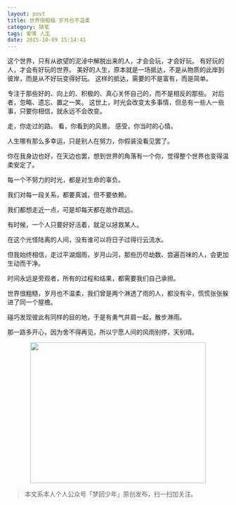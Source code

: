 ```yaml
---
layout: post
title: 世界很粗糙 岁月也不温柔
category: 随笔
tags: 爱情 人生
date: 2015-10-09 15:14:41
---
```


这个世界，只有从欲望的泥淖中解脱出来的人，才会会玩，才会好玩。
有好玩的人，才会有好玩的世界。
美好的人生，原本就是一场抵达，不是从物质的此岸到彼岸，而是从不好玩变得好玩。
这样的抵达，需要的不是富有，而是简单。

专注于那些好的、向上的、积极的、真心关怀自己的，而不是相反的那些。
对后者，忽略、遗忘、置之一笑。
这世上，时光会改变太多事情，但总有一些人一些事，只要你相信，就永远不会改变。

走，你走过的路。
看，你看到的风景。
感受，你当时的心情。

人生哪有那么多幸运，只是别人在努力，你假装没看见罢了。

你在我身边也好，在天边也罢，想到世界的角落有一个你，觉得整个世界也变得温柔安定了。

每一个不努力的时光，都是对生命的辜负。

我们对每一段关系，都要真诚，但不要依赖。

我们都想走近一点，可是却每天都在故作疏远。

有时候，一个人只要好好活着，就足以拯救某人。

在这个光怪陆离的人间，没有谁可以将日子过得行云流水。

但我始终相信，走过平湖烟雨，岁月山河，那些历尽劫数、尝遍百味的人，会更加生动而干净。

时间永远是旁观者，所有的过程和结果，都需要我们自己承担。

世界很粗糙，岁月也不温柔，我们曾是两个淋透了雨的人，都没有伞，慌慌张张躲进了同一个屋檐。

碰巧发现彼此有同样的目的地，于是有勇气并肩一起，散步淋雨。

那一路多开心，因为舍不得再见，所以宁愿人间的风雨别停，天别晴。

<div align="center">
<img src="http://7xlkoc.com1.z0.glb.clouddn.com/qrcodenew.jpg" width="400" height="320" />
</div>

> 本文系本人个人公众号「梦回少年」原创发布，扫一扫加关注。
